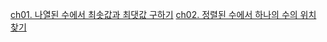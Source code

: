 [ch01. 나열된 수에서 최솟값과 최댓값 구하기](https://github.com/1010hy/algorithm/tree/main/Ch08/src/ch01)
[ch02. 정렬된 수에서 하나의 수의 위치 찾기](https://github.com/1010hy/algorithm/tree/main/Ch08/src/ch02)

